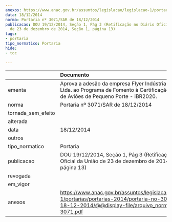 ```yaml
---
anexos: https://www.anac.gov.br/assuntos/legislacao/legislacao-1/portarias/portarias-2014/portaria-no-3071-sar-de-18-12-2014/@@display-file/arquivo_norma/PA2014-3071.pdf
data: 18/12/2014
norma: Portaria nº 3071/SAR de 18/12/2014
publicacao: DOU 19/12/2014, Seção 1, Pág 3 (Retificação no Diário Oficial da União
  de 23 de dezembro de 2014, Seção 1, página 13)
tags:
- portaria
tipo_normatico: Portaria
hide: 
- toc 
 
---
```


|                    | Documento                                                                                                                                                         |
|:-------------------|:------------------------------------------------------------------------------------------------------------------------------------------------------------------|
| ementa             | Aprova a adesão da empresa Flyer Indústria Aeronáutica Ltda. ao Programa de Fomento à Certificação de Projetos de Aviões de Pequeno Porte - iBR2020.              |
| norma              | Portaria nº 3071/SAR de 18/12/2014                                                                                                                                |
| tornada_sem_efeito |                                                                                                                                                                   |
| alterada           |                                                                                                                                                                   |
| data               | 18/12/2014                                                                                                                                                        |
| outros             |                                                                                                                                                                   |
| tipo_normatico     | Portaria                                                                                                                                                          |
| publicacao         | DOU 19/12/2014, Seção 1, Pág 3 (Retificação no Diário Oficial da União de 23 de dezembro de 2014, Seção 1, página 13)                                             |
| revogada           |                                                                                                                                                                   |
| em_vigor           |                                                                                                                                                                   |
| anexos             | https://www.anac.gov.br/assuntos/legislacao/legislacao-1/portarias/portarias-2014/portaria-no-3071-sar-de-18-12-2014/@@display-file/arquivo_norma/PA2014-3071.pdf |